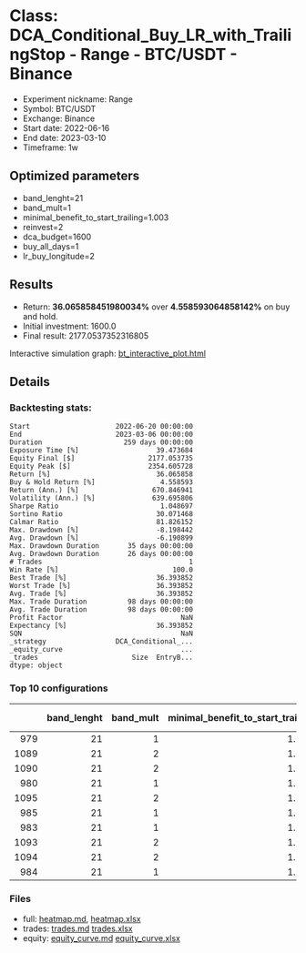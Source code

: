 # Class: DCA_Conditional_Buy_LR_with_TrailingStop - Range - BTC/USDT - Binance

- Experiment nickname: Range 
- Symbol: BTC/USDT
- Exchange: Binance
- Start date: 2022-06-16
- End date: 2023-03-10
- Timeframe: 1w

## Optimized parameters

- band_lenght=21
- band_mult=1
- minimal_benefit_to_start_trailing=1.003
- reinvest=2
- dca_budget=1600
- buy_all_days=1
- lr_buy_longitude=2

## Results

- Return: **36.065858451980034%** over **4.558593064858142%** on buy and hold.
- Initial investment: 1600.0
- Final result: 2177.0537352316805

Interactive simulation graph: [bt_interactive_plot.html](bt_interactive_plot.html)

## Details 
### Backtesting stats:

```
Start                     2022-06-20 00:00:00
End                       2023-03-06 00:00:00
Duration                    259 days 00:00:00
Exposure Time [%]                   39.473684
Equity Final [$]                  2177.053735
Equity Peak [$]                   2354.605728
Return [%]                          36.065858
Buy & Hold Return [%]                4.558593
Return (Ann.) [%]                  670.846941
Volatility (Ann.) [%]              639.695806
Sharpe Ratio                         1.048697
Sortino Ratio                       30.071468
Calmar Ratio                        81.826152
Max. Drawdown [%]                   -8.198442
Avg. Drawdown [%]                   -6.190899
Max. Drawdown Duration       35 days 00:00:00
Avg. Drawdown Duration       26 days 00:00:00
# Trades                                    1
Win Rate [%]                            100.0
Best Trade [%]                      36.393852
Worst Trade [%]                     36.393852
Avg. Trade [%]                      36.393852
Max. Trade Duration          98 days 00:00:00
Avg. Trade Duration          98 days 00:00:00
Profit Factor                             NaN
Expectancy [%]                      36.393852
SQN                                       NaN
_strategy                 DCA_Conditional_...
_equity_curve                             ...
_trades                       Size  EntryB...
dtype: object
```

### Top 10 configurations

|      |   band_lenght |   band_mult |   minimal_benefit_to_start_trailing |   reinvest |   dca_budget |   buy_all_days |   lr_buy_longitude |   Return [%] |
|-----:|--------------:|------------:|------------------------------------:|-----------:|-------------:|---------------:|-------------------:|-------------:|
|  979 |            21 |           1 |                               1.003 |          2 |         1600 |              1 |                  2 |      36.0659 |
| 1089 |            21 |           2 |                               1.003 |          2 |         1600 |              1 |                  2 |      36.0659 |
| 1090 |            21 |           2 |                               1.003 |          2 |         1600 |              1 |                  3 |      36.0659 |
|  980 |            21 |           1 |                               1.003 |          2 |         1600 |              1 |                  3 |      36.0659 |
| 1095 |            21 |           2 |                               1.003 |          2 |         1600 |              1 |                  8 |      34.5342 |
|  985 |            21 |           1 |                               1.003 |          2 |         1600 |              1 |                  8 |      34.5342 |
|  983 |            21 |           1 |                               1.003 |          2 |         1600 |              1 |                  6 |      33.5622 |
| 1093 |            21 |           2 |                               1.003 |          2 |         1600 |              1 |                  6 |      33.5622 |
| 1094 |            21 |           2 |                               1.003 |          2 |         1600 |              1 |                  7 |      32.8268 |
|  984 |            21 |           1 |                               1.003 |          2 |         1600 |              1 |                  7 |      32.8268 |

### Files

- full: [heatmap.md](heatmap_df.md), [heatmap.xlsx](heatmap_df.xlsx) 
- trades: [trades.md](trades.md) [trades.xlsx](trades.xlsx)
- equity: [equity_curve.md](equity_curve.md) [equity_curve.xlsx](equity_curve.xlsx)